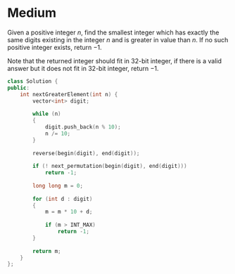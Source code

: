 # Medium

Given a positive integer $n$, find the smallest integer which has exactly the same digits existing in the integer $n$ and is greater in value than $n$. If no such positive integer exists, return $-1$.

Note that the returned integer should fit in 32-bit integer, if there is a valid answer but it does not fit in 32-bit integer, return $-1$.

```cpp
class Solution {
public:
    int nextGreaterElement(int n) {
        vector<int> digit;
        
        while (n)
        {
            digit.push_back(n % 10);
            n /= 10;
        }
        
        reverse(begin(digit), end(digit));
        
        if (! next_permutation(begin(digit), end(digit)))
            return -1;
        
        long long m = 0;
        
        for (int d : digit)
        {
            m = m * 10 + d;
            
            if (m > INT_MAX)
                return -1;
        }
        
        return m;
    }
};
```
